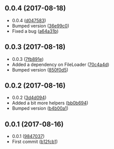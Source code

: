 <a name="0.0.4"></a>
## 0.0.4 (2017-08-18)

* 0.0.4 ([d047583](https://github.com/wessberg/pathutil/commit/d047583))
* Bumped version ([36e99c0](https://github.com/wessberg/pathutil/commit/36e99c0))
* Fixed a bug ([a64a31b](https://github.com/wessberg/pathutil/commit/a64a31b))



<a name="0.0.3"></a>
## 0.0.3 (2017-08-18)

* 0.0.3 ([7fb891e](https://github.com/wessberg/pathutil/commit/7fb891e))
* Added a dependency on FileLoader ([70c4a4d](https://github.com/wessberg/pathutil/commit/70c4a4d))
* Bumped version ([850f0d5](https://github.com/wessberg/pathutil/commit/850f0d5))



<a name="0.0.2"></a>
## 0.0.2 (2017-08-16)

* 0.0.2 ([3d4d094](https://github.com/wessberg/pathutil/commit/3d4d094))
* Added a bit more helpers ([bb0b694](https://github.com/wessberg/pathutil/commit/bb0b694))
* Bumped version ([b4b00a1](https://github.com/wessberg/pathutil/commit/b4b00a1))



<a name="0.0.1"></a>
## 0.0.1 (2017-08-16)

* 0.0.1 ([9847037](https://github.com/wessberg/pathutil/commit/9847037))
* First commit ([b12fcb1](https://github.com/wessberg/pathutil/commit/b12fcb1))



